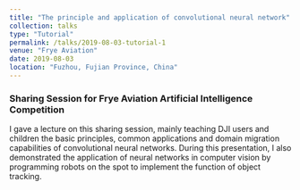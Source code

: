 ```yaml
---
title: "The principle and application of convolutional neural network"
collection: talks
type: "Tutorial"
permalink: /talks/2019-08-03-tutorial-1
venue: "Frye Aviation"
date: 2019-08-03
location: "Fuzhou, Fujian Province, China"
---
```


### Sharing Session for Frye Aviation Artificial Intelligence Competition

I gave a lecture on this sharing session, mainly teaching DJI users and children the basic principles, common applications and domain migration capabilities of convolutional neural networks. During this presentation, I also demonstrated the application of neural networks in computer vision by programming robots on the spot to implement the function of object tracking.
